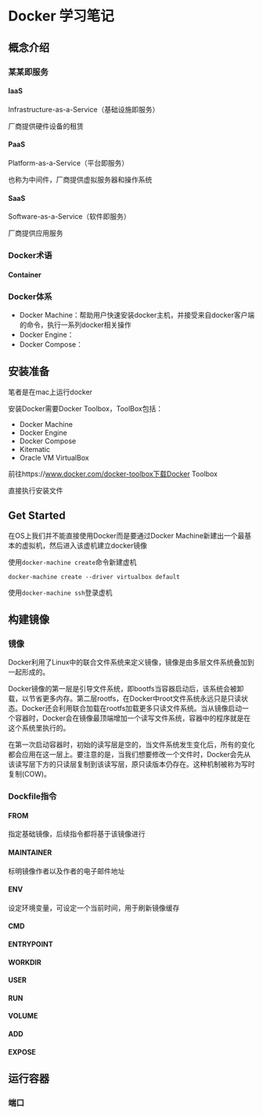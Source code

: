 # Docker 学习笔记

## 概念介绍

### 某某即服务

#### IaaS

Infrastructure-as-a-Service（基础设施即服务）
 
厂商提供硬件设备的租赁
 
 
#### PaaS

Platform-as-a-Service（平台即服务）

也称为中间件，厂商提供虚拟服务器和操作系统
	
 
#### SaaS

Software-as-a-Service（软件即服务）

厂商提供应用服务

### Docker术语

#### Container


### Docker体系

- Docker Machine：帮助用户快速安装docker主机，并接受来自docker客户端的命令，执行一系列docker相关操作
- Docker Engine：
- Docker Compose：


## 安装准备

笔者是在mac上运行docker

安装Docker需要Docker Toolbox，ToolBox包括：
	
- Docker Machine
- Docker Engine
- Docker Compose
- Kitematic
- Oracle VM VirtualBox

前往https://www.docker.com/docker-toolbox下载Docker Toolbox

直接执行安装文件

## Get Started

在OS上我们并不能直接使用Docker而是要通过Docker Machine新建出一个最基本的虚拟机，然后进入该虚机建立docker镜像

使用`docker-machine create`命令新建虚机

```shell
docker-machine create --driver virtualbox default
```

使用`docker-machine ssh`登录虚机

## 构建镜像

### 镜像

Docker利用了Linux中的联合文件系统来定义镜像，镜像是由多层文件系统叠加到一起形成的。

Docker镜像的第一层是引导文件系统，即bootfs当容器启动后，该系统会被卸载，以节省更多内存。第二层rootfs，在Docker中root文件系统永远只是只读状态。Docker还会利用联合加载在rootfs加载更多只读文件系统。当从镜像启动一个容器时，Docker会在镜像最顶端增加一个读写文件系统，容器中的程序就是在这个系统里执行的。

在第一次启动容器时，初始的读写层是空的，当文件系统发生变化后，所有的变化都会应用在这一层上。要注意的是，当我们想要修改一个文件时，Docker会先从该读写层下方的只读层复制到该读写层，原只读版本仍存在。这种机制被称为写时复制(COW)。

### Dockfile指令

#### FROM

指定基础镜像，后续指令都将基于该镜像进行

#### MAINTAINER

标明镜像作者以及作者的电子邮件地址

#### ENV

设定环境变量，可设定一个当前时间，用于刷新镜像缓存

#### CMD

#### ENTRYPOINT

#### WORKDIR

#### USER

#### RUN

#### VOLUME

#### ADD

#### EXPOSE

####

## 运行容器

### 端口




